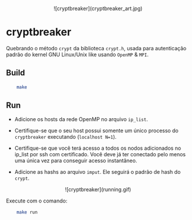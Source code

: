 <p align="center">
    ![cryptbreaker](cryptbreaker_art.jpg)
</p>

# cryptbreaker

Quebrando o método `crypt` da biblioteca `crypt.h`, usada para autenticação padrão do kernel GNU Linux/Unix like usando `OpenMP` & `MPI`.

## Build

```sh
    make
```

## Run

- Adicione os hosts da rede OpenMP no arquivo `ip_list`.
- Certifique-se que o seu host possui somente um único processo do `cryptbreaker` executando (`localhost N=1`).
- Certifique-se que você terá acesso a todos os nodos adicionados no ip_list por ssh com certificado. Você deve já ter conectado pelo menos uma única vez para conseguir acesso instantâneo.

- Adicione as hashs ao arquivo `imput`. Ele seguirá o padrão de hash do `crypt`.

<p align="center">
    ![cryptbreaker](running.gif)
</p>

Execute com o comando:

```sh
    make run
```

